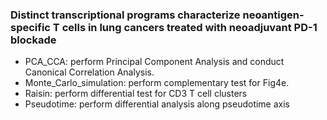 ### Distinct transcriptional programs characterize neoantigen-specific T cells in lung cancers treated with neoadjuvant PD-1 blockade

* PCA_CCA: perform Principal Component Analysis and conduct Canonical Correlation Analysis.
* Monte_Carlo_simulation: perform complementary test for Fig4e.
* Raisin: perform differential test for CD3 T cell clusters
* Pseudotime: perform differential analysis along pseudotime axis


